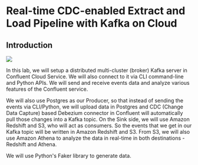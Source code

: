 # Real-time CDC-enabled Extract and Load Pipeline with Kafka on Cloud

## Introduction

![](https://user-images.githubusercontent.com/62965911/211324123-05383bbe-5aeb-4362-9b02-68b23687ab1d.svg)

In this lab, we will setup a distributed multi-cluster (broker) Kafka server in Confluent Cloud Service. We will also connect to it via CLI command-line and Python APIs. We will send and receive events data and analyze various features of the Confluent service.

We will also use Postgres as our Producer, so that instead of sending the events via CLI/Python, we will upload data in Postgres and CDC (Change Data Capture) based Debezium connector in Confluent will automatically pull those changes into a Kafka topic. On the Sink side, we will use Amazon Redshift and S3, who will act as consumers. So the events that we get in our Kafka topic will be written in Amazon Redshift and S3. From S3, we will also use Amazon Athena to analyze the data in real-time in both destinations - Redshift and Athena.

We will use Python's Faker library to generate data.
